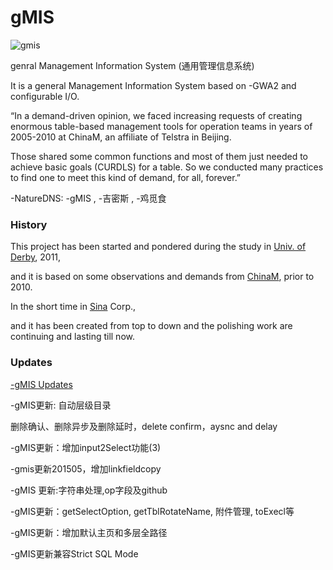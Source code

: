 # gMIS

![gmis](http://ufqi.com/blog/wp-content/uploads/2016/08/gmis-logo-201606.jpg)

genral Management Information System (通用管理信息系统)

It is a general Management Information System based on -GWA2 and configurable I/O.

“In a demand-driven opinion, we faced increasing requests of creating enormous table-based management tools for operation teams in years of 2005-2010 at ChinaM, an affiliate of Telstra  in Beijing. 

Those shared some common functions and most of them just needed to achieve basic goals (CURDLS) for a table. So we conducted many practices to find one to meet this kind of demand, for all, forever.”

-NatureDNS: -gMIS , -吉密斯 , -鸡觅食

### History

This project has been started and pondered during the study in [Univ. of Derby](http://www.derby.ac.uk), 2011, 

and it is based on some observations and demands from [ChinaM](http://chinam.com), prior to 2010. 

In the short time in [Sina](http://weibo.com) Corp., 

and it has been created from top to down and the polishing work are continuing and lasting till now. 

### Updates

[-gMIS Updates](http://ufqi.com/blog/category/computer-tech/%E9%80%9A%E7%94%A8%E4%BF%A1%E6%81%AF%E7%AE%A1%E7%90%86%E7%B3%BB%E7%BB%9F/)

-gMIS更新: 自动层级目录

删除确认、删除异步及删除延时，delete confirm，aysnc and delay

-gMIS更新：增加input2Select功能(3)

-gmis更新201505，增加linkfieldcopy

-gMIS 更新:字符串处理,op字段及github

-gMIS更新：getSelectOption, getTblRotateName, 附件管理, toExecl等

-gMIS更新：增加默认主页和多层全路径

-gMIS更新兼容Strict SQL Mode


